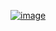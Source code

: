 ﻿[![image](https://github.com/wow2658/CodingTest/assets/34699039/c954f3d3-15d5-4c88-b628-37285a4b9fca)](https://www.acmicpc.net/problem/1074)
